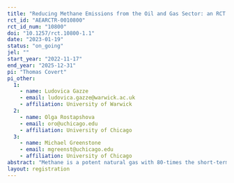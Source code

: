 ```yaml
---
title: "Reducing Methane Emissions from the Oil and Gas Sector: an RCT of policy and technology solutions"
rct_id: "AEARCTR-0010800"
rct_id_num: "10800"
doi: "10.1257/rct.10800-1.1"
date: "2023-01-19"
status: "on_going"
jel: ""
start_year: "2022-11-17"
end_year: "2025-12-31"
pi: "Thomas Covert"
pi_other:
  1:
    - name: Ludovica Gazze
    - email: ludovica.gazze@warwick.ac.uk
    - affiliation: University of Warwick
  2:
    - name: Olga Rostapshova
    - email: oro@uchicago.edu
    - affiliation: University of Chicago
  3:
    - name: Michael Greenstone
    - email: mgreenst@uchicago.edu
    - affiliation: University of Chicago
abstract: "Methane is a potent natural gas with 80-times the short-term global warming potential of carbon dioxide. Colorado has been a leader in regulating these harmful methane emissions from the oil and gas sector, but the state still lacks the ability to comprehensively monitor emissions. This study plans to evaluate the impact of a low-cost notification intervention which increases regulatory scrutiny on oil and gas companies."
layout: registration
---
```


